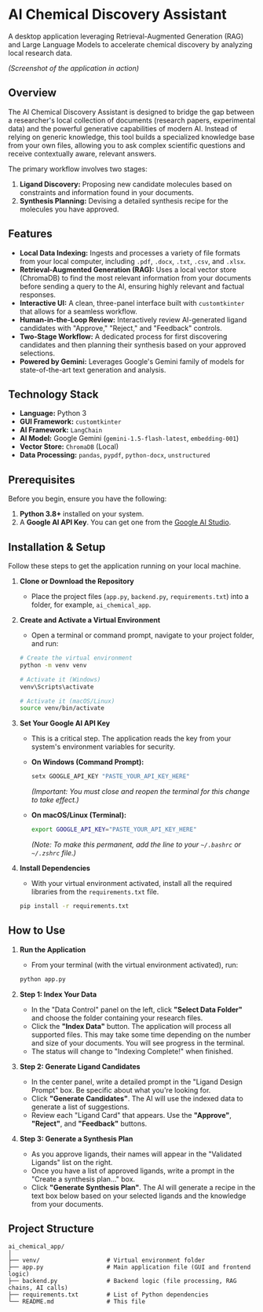 # AI Chemical Discovery Assistant

A desktop application leveraging Retrieval-Augmented Generation (RAG) and Large Language Models to accelerate chemical discovery by analyzing local research data.

*(Screenshot of the application in action)*

## Overview

The AI Chemical Discovery Assistant is designed to bridge the gap between a researcher's local collection of documents (research papers, experimental data) and the powerful generative capabilities of modern AI. Instead of relying on generic knowledge, this tool builds a specialized knowledge base from your own files, allowing you to ask complex scientific questions and receive contextually aware, relevant answers.

The primary workflow involves two stages:

1.  **Ligand Discovery:** Proposing new candidate molecules based on constraints and information found in your documents.
2.  **Synthesis Planning:** Devising a detailed synthesis recipe for the molecules you have approved.

## Features

  * **Local Data Indexing:** Ingests and processes a variety of file formats from your local computer, including `.pdf`, `.docx`, `.txt`, `.csv`, and `.xlsx`.
  * **Retrieval-Augmented Generation (RAG):** Uses a local vector store (ChromaDB) to find the most relevant information from your documents before sending a query to the AI, ensuring highly relevant and factual responses.
  * **Interactive UI:** A clean, three-panel interface built with `customtkinter` that allows for a seamless workflow.
  * **Human-in-the-Loop Review:** Interactively review AI-generated ligand candidates with "Approve," "Reject," and "Feedback" controls.
  * **Two-Stage Workflow:** A dedicated process for first discovering candidates and then planning their synthesis based on your approved selections.
  * **Powered by Gemini:** Leverages Google's Gemini family of models for state-of-the-art text generation and analysis.

## Technology Stack

  * **Language:** Python 3
  * **GUI Framework:** `customtkinter`
  * **AI Framework:** `LangChain`
  * **AI Model:** Google Gemini (`gemini-1.5-flash-latest`, `embedding-001`)
  * **Vector Store:** `ChromaDB` (Local)
  * **Data Processing:** `pandas`, `pypdf`, `python-docx`, `unstructured`

## Prerequisites

Before you begin, ensure you have the following:

1.  **Python 3.8+** installed on your system.
2.  A **Google AI API Key**. You can get one from the [Google AI Studio](https://aistudio.google.com/app/apikey).

## Installation & Setup

Follow these steps to get the application running on your local machine.

1.  **Clone or Download the Repository**

      * Place the project files (`app.py`, `backend.py`, `requirements.txt`) into a folder, for example, `ai_chemical_app`.

2.  **Create and Activate a Virtual Environment**

      * Open a terminal or command prompt, navigate to your project folder, and run:

    <!-- end list -->

    ```bash
    # Create the virtual environment
    python -m venv venv

    # Activate it (Windows)
    venv\Scripts\activate

    # Activate it (macOS/Linux)
    source venv/bin/activate
    ```

3.  **Set Your Google AI API Key**

      * This is a critical step. The application reads the key from your system's environment variables for security.

      * **On Windows (Command Prompt):**

        ```cmd
        setx GOOGLE_API_KEY "PASTE_YOUR_API_KEY_HERE"
        ```

        *(Important: You must close and reopen the terminal for this change to take effect.)*

      * **On macOS/Linux (Terminal):**

        ```bash
        export GOOGLE_API_KEY="PASTE_YOUR_API_KEY_HERE"
        ```

        *(Note: To make this permanent, add the line to your `~/.bashrc` or `~/.zshrc` file.)*

4.  **Install Dependencies**

      * With your virtual environment activated, install all the required libraries from the `requirements.txt` file.

    <!-- end list -->

    ```bash
    pip install -r requirements.txt
    ```

## How to Use

1.  **Run the Application**

      * From your terminal (with the virtual environment activated), run:

    <!-- end list -->

    ```bash
    python app.py
    ```

2.  **Step 1: Index Your Data**

      * In the "Data Control" panel on the left, click **"Select Data Folder"** and choose the folder containing your research files.
      * Click the **"Index Data"** button. The application will process all supported files. This may take some time depending on the number and size of your documents. You will see progress in the terminal.
      * The status will change to "Indexing Complete\!" when finished.

3.  **Step 2: Generate Ligand Candidates**

      * In the center panel, write a detailed prompt in the "Ligand Design Prompt" box. Be specific about what you're looking for.
      * Click **"Generate Candidates"**. The AI will use the indexed data to generate a list of suggestions.
      * Review each "Ligand Card" that appears. Use the **"Approve"**, **"Reject"**, and **"Feedback"** buttons.

4.  **Step 3: Generate a Synthesis Plan**

      * As you approve ligands, their names will appear in the "Validated Ligands" list on the right.
      * Once you have a list of approved ligands, write a prompt in the "Create a synthesis plan..." box.
      * Click **"Generate Synthesis Plan"**. The AI will generate a recipe in the text box below based on your selected ligands and the knowledge from your documents.

## Project Structure

```
ai_chemical_app/
│
├── venv/                   # Virtual environment folder
├── app.py                  # Main application file (GUI and frontend logic)
├── backend.py              # Backend logic (file processing, RAG chains, AI calls)
├── requirements.txt        # List of Python dependencies
└── README.md               # This file
```
